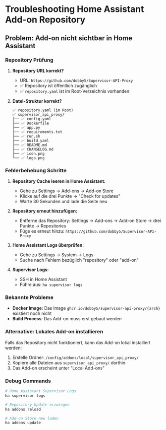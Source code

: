 # Troubleshooting Home Assistant Add-on Repository

## Problem: Add-on nicht sichtbar in Home Assistant

### Repository Prüfung

1. **Repository URL korrekt?**
   - URL: `https://github.com/dobby5/Supervisor-API-Proxy`
   - ✅ Repository ist öffentlich zugänglich
   - ✅ `repository.yaml` ist im Root-Verzeichnis vorhanden

2. **Datei-Struktur korrekt?**
   ```
   ✅ repository.yaml (im Root)
   ✅ supervisor_api_proxy/
   ├── ✅ config.yaml
   ├── ✅ Dockerfile
   ├── ✅ app.py
   ├── ✅ requirements.txt
   ├── ✅ run.sh
   ├── ✅ build.yaml
   ├── ✅ README.md
   ├── ✅ CHANGELOG.md
   ├── ✅ icon.png
   └── ✅ logo.png
   ```

### Fehlerbehebung Schritte

1. **Repository Cache leeren in Home Assistant:**
   - Gehe zu Settings → Add-ons → Add-on Store
   - Klicke auf die drei Punkte → "Check for updates"
   - Warte 30 Sekunden und lade die Seite neu

2. **Repository erneut hinzufügen:**
   - Entferne das Repository: Settings → Add-ons → Add-on Store → drei Punkte → Repositories
   - Füge es erneut hinzu: `https://github.com/dobby5/Supervisor-API-Proxy`

3. **Home Assistant Logs überprüfen:**
   - Gehe zu Settings → System → Logs
   - Suche nach Fehlern bezüglich "repository" oder "add-on"

4. **Supervisor Logs:**
   - SSH in Home Assistant
   - Führe aus: `ha supervisor logs`

### Bekannte Probleme

- **Docker Image**: Das Image `ghcr.io/dobby5/supervisor-api-proxy/{arch}` existiert noch nicht
- **Build Process**: Das Add-on muss erst gebaut werden

### Alternative: Lokales Add-on installieren

Falls das Repository nicht funktioniert, kann das Add-on lokal installiert werden:

1. Erstelle Ordner: `/config/addons/local/supervisor_api_proxy/`
2. Kopiere alle Dateien aus `supervisor_api_proxy/` dorthin
3. Das Add-on erscheint unter "Local Add-ons"

### Debug Commands

```bash
# Home Assistant Supervisor Logs
ha supervisor logs

# Repository Update erzwingen
ha addons reload

# Add-on Store neu laden
ha addons update
```